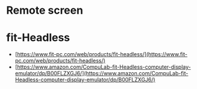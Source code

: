 # Remote screen

# fit-Headless

* [https://www.fit-pc.com/web/products/fit-headless/](https://www.fit-pc.com/web/products/fit-headless/)
* [https://www.amazon.com/CompuLab-fit-Headless-computer-display-emulator/dp/B00FLZXGJ6/](https://www.amazon.com/CompuLab-fit-Headless-computer-display-emulator/dp/B00FLZXGJ6/)

